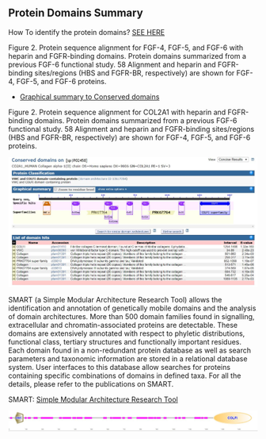 ## Protein Domains Summary

How To identify the protein domains? [SEE HERE](https://www.biostars.org/p/58634/#406303)

Figure 2. Protein sequence alignment for FGF-4, FGF-5, and FGF-6 with heparin and FGFR-binding domains. Protein domains summarized from a previous FGF-6 functional study. 58 Alignment and heparin and FGFR-binding sites/regions (HBS and FGFR-BR, respectively) are shown for FGF-4, FGF-5, and FGF-6 proteins.

* [Graphical summary to Conserved domains](https://www.ncbi.nlm.nih.gov/Structure/cdd/wrpsb.cgi)

Figure 2. Protein sequence alignment for COL2A1 with heparin and FGFR-binding domains. Protein domains summarized from a previous FGF-6 functional study. 58 Alignment and heparin and FGFR-binding sites/regions (HBS and FGFR-BR, respectively) are shown for FGF-4, FGF-5, and FGF-6 proteins. 

![COL2A1](Shicheng_Guo_2019_COL2A1.JPG)

SMART (a Simple Modular Architecture Research Tool) allows the identification and annotation of genetically mobile domains and the analysis of domain architectures. More than 500 domain families found in signalling, extracellular and chromatin-associated proteins are detectable. These domains are extensively annotated with respect to phyletic distributions, functional class, tertiary structures and functionally important residues. Each domain found in a non-redundant protein database as well as search parameters and taxonomic information are stored in a relational database system. User interfaces to this database allow searches for proteins containing specific combinations of domains in defined taxa. For all the details, please refer to the publications on SMART.

SMART: [Simple Modular Architecture Research Tool](http://smart.embl-heidelberg.de/smart/set_mode.cgi?NORMAL=1)

![Shicheng-Guo-2019-COL2A1-SMART.JPG](Shicheng-Guo-2019-COL2A1-SMART.JPG)
